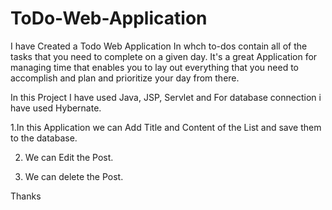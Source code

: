 # ToDo-Web-Application
I have Created a Todo Web Application  In whch to-dos contain all of the tasks that you need to complete on a given day.
It's a great Application for managing time that enables you to lay out everything that you need to accomplish and plan and prioritize your day from there.

In this Project I have used Java, JSP, Servlet and For database connection i have used Hybernate.

1.In this Application we can Add Title and Content of the List and save them to the database. 

2. We can Edit the Post.

3. We can delete the Post.

Thanks 
